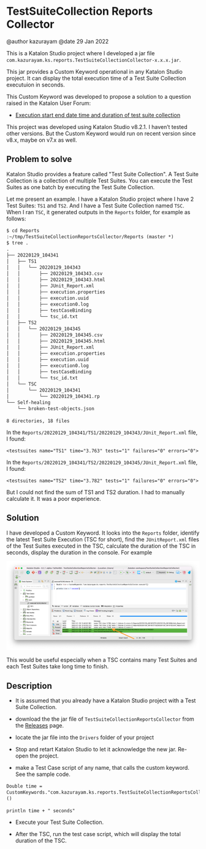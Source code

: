 # TestSuiteCollection Reports Collector

@author kazurayam
@date 29 Jan 2022

This is a Katalon Studio project where I developed a jar file `com.kazurayam.ks.reports.TestSuiteCollectionCollector-x.x.x.jar`.

This jar provides a Custom Keyword operational in any Katalon Studio project. It can display the total execution time of a Test Suite Collection executuion in seconds.

This Custom Keyword was developed to propose a solution to a question raised in the Katalon User Forum:

-   [Execution start end date time and duration of test suite collection](https://forum.katalon.com/t/execution-start-end-date-time-and-duration-of-test-suite-collection/62027)

This project was developed using Katalon Studio v8.2.1. I haven’t tested other versions. But the Custom Keyword would run on recent version since v8.x, maybe on v7.x as well.

## Problem to solve

Katalon Studio provides a feature called "Test Suite Collection". A Test Suite Collection is a collection of multiple Test Suites. You can execute the Test Suites as one batch by executing the Test Suite Collection.

Let me present an example. I have a Katalon Studio project where I have 2 Test Suites: `TS1` and `TS2`. And I have a Test Suite Collection named `TSC`. When I ran `TSC`, it generated outputs in the `Reports` folder, for example as follows:

    $ cd Reports
    :~/tmp/TestSuiteCollectionReportsCollector/Reports (master *)
    $ tree .
    .
    ├── 20220129_104341
    │   ├── TS1
    │   │   └── 20220129_104343
    │   │       ├── 20220129_104343.csv
    │   │       ├── 20220129_104343.html
    │   │       ├── JUnit_Report.xml
    │   │       ├── execution.properties
    │   │       ├── execution.uuid
    │   │       ├── execution0.log
    │   │       ├── testCaseBinding
    │   │       └── tsc_id.txt
    │   ├── TS2
    │   │   └── 20220129_104345
    │   │       ├── 20220129_104345.csv
    │   │       ├── 20220129_104345.html
    │   │       ├── JUnit_Report.xml
    │   │       ├── execution.properties
    │   │       ├── execution.uuid
    │   │       ├── execution0.log
    │   │       ├── testCaseBinding
    │   │       └── tsc_id.txt
    │   └── TSC
    │       └── 20220129_104341
    │           └── 20220129_104341.rp
    └── Self-healing
        └── broken-test-objects.json

    8 directories, 18 files

In the `Reports/20220129_104341/TS1/20220129_104343/JUnit_Report.xml` file, I found:

    <testsuites name="TS1" time="3.763" tests="1" failures="0" errors="0">

In the `Reports/20220129_104341/TS2/20220129_104345/JUnit_Report.xml` file, I found:

    <testsuites name="TS2" time="3.782" tests="1" failures="0" errors="0">

But I could not find the sum of TS1 and TS2 duration. I had to manually calculate it. It was a poor experience.

## Solution

I have developed a Custom Keyword. It looks into the `Reports` folder, identify the latest Test Suite Execution (TSC for short), find the `JUnitReport.xml` files of the Test Suites executed in the TSC, calculate the duration of the TSC in seconds, display the duration in the console. For example

![demo](./docs/images/demo.png)

This would be useful especially when a TSC contains many Test Suites and each Test Suites take long time to finish.

## Description

-   It is assumed that you already have a Katalon Studio project with a Test Suite Collection.

-   download the the jar file of `TestSuiteCollectionReportsCollector` from the [Releases](https://github.com/kazurayam/TestSuiteCollectionReportsCollector/releases) page.

-   locate the jar file into the `Drivers` folder of your project

-   Stop and retart Katalon Studio to let it acknowledge the new jar. Re-open the project.

-   make a Test Case script of any name, that calls the custom keyword. See the sample code.

<!-- -->

    Double time = CustomKeywords."com.kazurayam.ks.reports.TestSuiteCollectionReportsCollector.execute"()

    println time + " seconds"

-   Execute your Test Suite Collection.

-   After the TSC, run the test case script, which will display the total duration of the TSC.
